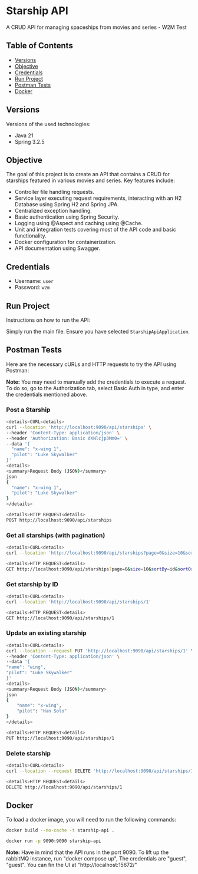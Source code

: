 # Starship API

A CRUD API for managing spaceships from movies and series - W2M Test

## Table of Contents

- [Versions](#versions)
- [Objective](#objective)
- [Credentials](#credentials)
- [Run Project](#run-project)
- [Postman Tests](#postman-tests)
- [Docker](#docker)

## Versions

Versions of the used technologies:

- Java 21
- Spring 3.2.5

## Objective

The goal of this project is to create an API that contains a CRUD for starships featured in various movies and series. Key features include:
- Controller file handling requests.
- Service layer executing request requirements, interacting with an H2 Database using Spring H2 and Spring JPA.
- Centralized exception handling.
- Basic authentication using Spring Security.
- Logging using @Aspect and caching using @Cache.
- Unit and integration tests covering most of the API code and basic functionality.
- Docker configuration for containerization.
- API documentation using Swagger.

## Credentials

- Username: `user`
- Password: `w2m`

## Run Project

Instructions on how to run the API:

Simply run the main file. Ensure you have selected `StarshipApiApplication`.

## Postman Tests

Here are the necessary cURLs and HTTP requests to try the API using Postman:

**Note:** You may need to manually add the credentials to execute a request. To do so, go to the Authorization tab, select Basic Auth in type, and enter the credentials mentioned above.

### Post a Starship

```bash
<details>CURL<details>
curl --location 'http://localhost:9090/api/starships' \
--header 'Content-Type: application/json' \
--header 'Authorization: Basic dXNlcjp3Mm0=' \
--data '{
  "name": "x-wing 1",
  "pilot": "Luke Skywalker"
}'
<details>
<summary>Request Body (JSON)</summary>
json
{
  "name": "x-wing 1",
  "pilot": "Luke Skywalker"
}
</details>
```

```bash
<details>HTTP REQUEST<details>
POST http://localhost:9090/api/starships
```

### Get all starships (with pagination)

```bash
<details>CURL<details>
curl --location 'http://localhost:9090/api/starships?page=0&size=10&sortBy=id&sortOrder=asc'
```

```bash
<details>HTTP REQUEST<details>
GET http://localhost:9090/api/starships?page=0&size=10&sortBy=id&sortOrder=asc
```

### Get starship by ID

```bash
<details>CURL<details>
curl --location 'http://localhost:9090/api/starships/1'
```

```bash
<details>HTTP REQUEST<details>
GET http://localhost:9090/api/starships/1
```

### Update an existing starship

```bash
<details>CURL<details>
curl --location --request PUT 'http://localhost:9090/api/starships/1' \
--header 'Content-Type: application/json' \
--data '{
"name": "wing",
"pilot": "Luke Skywalker"
}'
<details>
<summary>Request Body (JSON)</summary>
json
{
    "name": "x-wing",
    "pilot": "Han Solo"
}
</details>
```

```bash
<details>HTTP REQUEST<details>
PUT http://localhost:9090/api/starships/1
```

### Delete starship

```bash
<details>CURL<details>
curl --location --request DELETE 'http://localhost:9090/api/starships/1'
```

```bash
<details>HTTP REQUEST<details>
DELETE http://localhost:9090/api/starships/1
```

## Docker

To load a docker image, you will need to run the following commands:
```bash
docker build --no-cache -t starship-api .
```
```bash
docker run -p 9090:9090 starship-api
```

**Note:** Have in mind that the API runs in the port 9090. To lift up the rabbitMQ instance, run "docker compose up", The credentials are "guest", "guest". You can fin the UI at "http://localhost:15672/"





